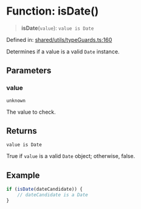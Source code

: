 # Function: isDate()

> **isDate**(`value`): `value is Date`

Defined in: [shared/utils/typeGuards.ts:160](https://github.com/Nick2bad4u/Uptime-Watcher/blob/main/shared/utils/typeGuards.ts#L160)

Determines if a value is a valid `Date` instance.

## Parameters

### value

`unknown`

The value to check.

## Returns

`value is Date`

True if `value` is a valid `Date` object; otherwise, false.

## Example

```ts
if (isDate(dateCandidate)) {
    // dateCandidate is a Date
}
```
